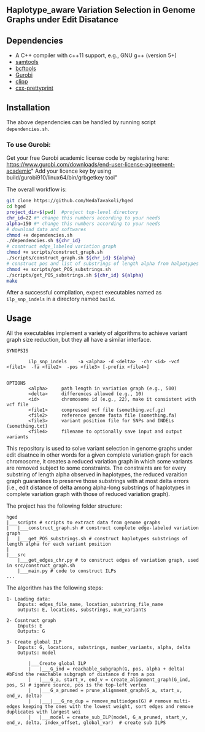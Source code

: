 ## Haplotype_aware Variation Selection in Genome Graphs under Edit Disatance

## Dependencies
- A C++ compiler with c++11 support, e.g., GNU g++ (version 5+)
- [samtools](https://vcftools.github.io/)
- [bcftools](https://vcftools.github.io/)
- [Gurobi](https://www.gurobi.com)
- [clipp](https://github.com/muellan/clipp)
- [cxx-prettyprint](https://github.com/louisdx/cxx-prettyprint)

## Installation
The above dependencies can be handled by running script `dependencies.sh`.

### To use Gurobi:
Get your free Gurobi academic license code by registering here: https://www.gurobi.com/downloads/end-user-license-agreement-academic"
Add your licence key by using build/gurobi910/linux64/bin/grbgetkey tool"

The overall workflow is:

```sh
git clone https://github.com/NedaTavakoli/hged
cd hged
project_dir=$(pwd)  #project top-level directory
chr_id=22 #* change this numbers according to your needs
alpha=150 #* change this numbers according to your needs
# download data and softwares
chmod +x dependencies.sh
./dependencies.sh ${chr_id} 
# cosntruct edge_labeled variation graph 
chmod +x scripts/construct_graph.sh
./scripts/construct_graph.sh ${chr_id} ${alpha}
# construct pos and list of substrings of length alpha from halpotypes
chmod +x scripts/get_POS_substrings.sh 
./scripts/get_POS_substrings.sh ${chr_id} ${alpha}
make
```

After a successful compilation, expect executables named as `ilp_snp_indels` in a directory named `build`.

## Usage
All the executables implement a variety of algorithms to achieve variant graph size reduction, but they all have a similar interface.
```
SYNOPSIS

        ilp_snp_indels    -a <alpha> -d <delta>  -chr <id> -vcf <file1>  -fa <file2>  -pos <file3> [-prefix <file4>]


OPTIONS
        <alpha>     path length in variation graph (e.g., 500)
        <delta>     differences allowed (e.g., 10)
        <id>        chromosome id (e.g., 22), make it consistent with vcf file
        <file1>     compressed vcf file (something.vcf.gz)
        <file2>     reference genome fasta file (something.fa)
        <file3>     variant position file for SNPs and INDELs (something.txt)
        <file4>     filename to optionally save input and output variants
```

This repository is used to solve variant selection in genome graphs under edit disatnce
in other words for a given complete variation graph for each chromosome, it creates a reduced variation graph in which 
some variants are removed subject to some constraints. The constraints are for every substring of length 
alpha observed in haplotypes, the reduced varaition graph guarantees to preserve those substrings with
at most delta errors (i.e., edit distance of delta among alpha-long substrings of haplotypes in complete variation graph with those of reduced variation graph).

The project has the following folder structure:
```
hged
|___scripts # scripts to extract data from genome graphs
|   |___construct_graph.sh # construct complete edge-labeled variation graph
|   |___get_POS_substrings.sh # construct haplotypes substrings of length alpha for each variant position
|
|___src  
    |___get_edges_chr.py # to construct edges of variation graph, used in src/construct_graph.sh
    |___main.py # code to construct ILPs 
...
```

The algorithm has the following steps:
```
1- Loading data: 
    Inputs: edges_file_name, location_substring_file_name
    outputs: E, locations, substrings, num_variants

2- Cosntruct graph  
    Inputs: E
    Outputs: G

3- Create global ILP
    Inputs: G, locations, substrings, number_variants, alpha, delta
    Outputs: model  

        |___Create global ILP 
        |   |___G_ind = reachable_subgraph(G, pos, alpha + delta) #bFind the reachable subgraph of distance d from a pos
        |   |___G_a, start_v, end_v = create_alignment_graph(G_ind, pos, S) # igonre source, pos is the top-left vertex
        |   |___G_a_pruned = prune_alignment_graph(G_a, start_v, end_v, delta) 
        |   |___|___G_no_dup = remove_multiedges(G) # remove multi-edges keeping the ones with the lowest weight, sort edges and remove duplicates with largest wei
        |   |___model = create_sub_ILP(model, G_a_pruned, start_v, end_v, delta, index_offset, global_var)  # create sub ILPS
 ```     
  


